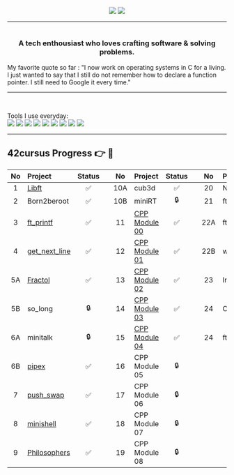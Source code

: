 <div align="center">
<p>
  <img src="https://github-readme-stats.vercel.app/api?username=uness7&show_icons=true&hide_border=false&line_height=20&title_color=2d5ded&show_owner=true"/>
  <img src="https://github-readme-stats.vercel.app/api/top-langs/?username=uness7&layout=compact" />
</p>
</div>

-----------------------------------------------------------------------------------------------------------------

<h1 align="center">  
  <h3 align="center">
    A tech enthousiast who loves crafting software & solving problems.
  </h3>
  <p>
    My favorite quote so far : "I now work on operating systems in C for a living. I just wanted to say that I still do not remember how to declare a function pointer. I still need to Google it every time."
  </p>
</h1>

-----------------------------------------------------------------------------------------------------------------

<br />
<p>
  Tools I use everyday: 
  <br>
<img src="https://img.shields.io/static/v1?label=&message=Git&color=F05032&logo=Git&logoColor=white&style=flat-square">
<img src="https://img.shields.io/static/v1?label=&message=Ubuntu&color=E95420&logo=Ubuntu&logoColor=white&style=flat-square">
<img src="https://img.shields.io/static/v1?label=&message=Vim/Spacevim&color=019733&logo=Vim&logoColor=white&style=flat-square">
<img src="https://img.shields.io/static/v1?label=&message=Postman&color=FF6C37&logo=Postman&logoColor=white&style=flat-square">  
<img src="https://img.shields.io/static/v1?label=&message=Typescript&color=2F74C0&logo=Typescript&logoColor=white&style=flat-square">
<img src="https://img.shields.io/static/v1?label=&message=Bash&color=4EAA25&logo=GNU%20Bash&logoColor=white&style=flat-square">
<img src="https://img.shields.io/static/v1?label=&message=Sass&color=CC6699&logo=Sass&logoColor=white&style=flat-square">
<img src="https://img.shields.io/static/v1?label=&message=Bootstrap&color=7952B3&logo=Bootstrap&logoColor=white&style=flat-square">
<img src="https://img.shields.io/static/v1?label=&message=Postgresql&color=4169E1&logo=PostgreSQL&logoColor=white&style=flat-square">
</p>

-----------------------------------------------------------------------------------------------------------------



## 42cursus Progress 👉 📂


| No  | Project                                     | Status |   | No  | Project                                   | Status |   | No  | Project                        | Status |
| :-: | :------------------------------------------ | :----: | - | :-: | :---------------------------------------- | :----: | - | :-: | :----------------------------- | :----: |
| 1   | [Libft](https://github.com/uness7/libft)        | ✅     |   | 10A | cub3d                                      | ✅     |   | 20  | NetPractice                    | ✅       |
| 2   | Born2beroot                                 | ✅     |   | 10B | miniRT                                     | 🔒     |   | 21  | ft_containers                  | ❌     |
| 3   | [ft_printf](https://github.com/uness7/ft_printf)  | ✅     |   | 11  | [CPP Module 00](https://github.com/uness7/42-cpp-pool) | ✅ |   | 22A | ft_irc           | ❌  
| 4   | [get_next_line](https://github.com/uness7/GNL2)| ✅     |   | 12  | [CPP Module 01](https://github.com/uness7/42-cpp-pool) | ✅     |   | 22B | webserv                        | 🔒      |
| 5A  | [Fractol](https://github.com/uness7/fractol) | ✅     |   | 13  | [CPP Module 02](https://github.com/uness7/42-cpp-pool) | ✅     |   | 23  | Inception                      | 🔒      |
| 5B  | so_long       | 🔒    |   | 14  | [CPP Module 03](https://github.com/uness7/42-cpp-pool) | ✅     |   | 24  | CPP Module 09        | 🔒      |
| 6A  | minitalk                                  | 🔒     |   | 15  | [CPP Module 04](https://github.com/uness7/42-cpp-pool) | ✅     |   | 24  | ft_transcendence    |                                 |         |
| 6B  | [pipex](https://github.com/uness7/pipex-42)           | ✅     |   | 16  | CPP Module 05                              | 🔒     |   |     |                                |         |
| 7   | [push_swap](https://github.com/uness7/push_swap) | ✅     |   | 17  | CPP Module 06                              | 🔒     |   |     |                                |         |
| 8   | [minishell](https://github.com/uness7/minishell) | ✅     |   | 18  | CPP Module 07                              | 🔒     |   |     |                                |         |
| 9   | [Philosophers](https://github.com/uness7/philo) | ✅ |   | 19  | CPP Module 08                              | 🔒     |   |     |                       |        |
